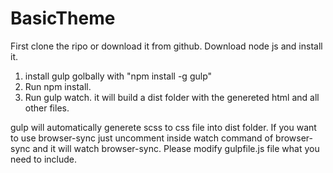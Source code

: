 # BasicTheme

First clone the ripo or download it from github.
Download node js and install it.
1. install gulp golbally with "npm install -g gulp"
2. Run npm install.
3. Run gulp watch.
it will build a dist folder with the genereted html and all other files.

gulp will automatically generete scss to css file into dist folder. If you want to use browser-sync just uncomment inside watch command of browser-sync and it will watch browser-sync.
Please modify gulpfile.js file what you need to include.